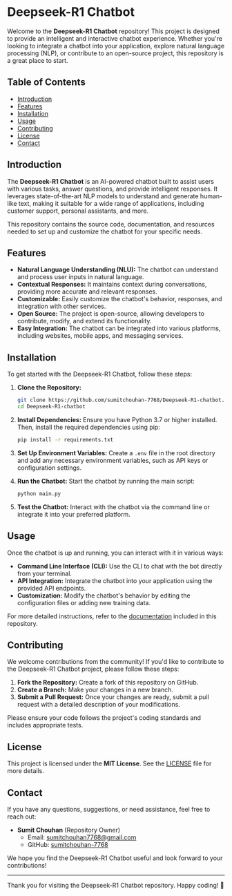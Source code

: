 # Deepseek-R1 Chatbot

Welcome to the **Deepseek-R1 Chatbot** repository! This project is designed to provide an intelligent and interactive chatbot experience. Whether you're looking to integrate a chatbot into your application, explore natural language processing (NLP), or contribute to an open-source project, this repository is a great place to start.

## Table of Contents

- [Introduction](#introduction)
- [Features](#features)
- [Installation](#installation)
- [Usage](#usage)
- [Contributing](#contributing)
- [License](#license)
- [Contact](#contact)

## Introduction

The **Deepseek-R1 Chatbot** is an AI-powered chatbot built to assist users with various tasks, answer questions, and provide intelligent responses. It leverages state-of-the-art NLP models to understand and generate human-like text, making it suitable for a wide range of applications, including customer support, personal assistants, and more.

This repository contains the source code, documentation, and resources needed to set up and customize the chatbot for your specific needs.

## Features

- **Natural Language Understanding (NLU):** The chatbot can understand and process user inputs in natural language.
- **Contextual Responses:** It maintains context during conversations, providing more accurate and relevant responses.
- **Customizable:** Easily customize the chatbot's behavior, responses, and integration with other services.
- **Open Source:** The project is open-source, allowing developers to contribute, modify, and extend its functionality.
- **Easy Integration:** The chatbot can be integrated into various platforms, including websites, mobile apps, and messaging services.

## Installation

To get started with the Deepseek-R1 Chatbot, follow these steps:

1. **Clone the Repository:**
   ```bash
   git clone https://github.com/sumitchouhan-7768/Deepseek-R1-chatbot.git
   cd Deepseek-R1-chatbot
   ```

2. **Install Dependencies:**
   Ensure you have Python 3.7 or higher installed. Then, install the required dependencies using pip:
   ```bash
   pip install -r requirements.txt
   ```

3. **Set Up Environment Variables:**
   Create a `.env` file in the root directory and add any necessary environment variables, such as API keys or configuration settings.

4. **Run the Chatbot:**
   Start the chatbot by running the main script:
   ```bash
   python main.py
   ```

5. **Test the Chatbot:**
   Interact with the chatbot via the command line or integrate it into your preferred platform.

## Usage

Once the chatbot is up and running, you can interact with it in various ways:

- **Command Line Interface (CLI):** Use the CLI to chat with the bot directly from your terminal.
- **API Integration:** Integrate the chatbot into your application using the provided API endpoints.
- **Customization:** Modify the chatbot's behavior by editing the configuration files or adding new training data.

For more detailed instructions, refer to the [documentation](docs/) included in this repository.

## Contributing

We welcome contributions from the community! If you'd like to contribute to the Deepseek-R1 Chatbot project, please follow these steps:

1. **Fork the Repository:** Create a fork of this repository on GitHub.
2. **Create a Branch:** Make your changes in a new branch.
3. **Submit a Pull Request:** Once your changes are ready, submit a pull request with a detailed description of your modifications.

Please ensure your code follows the project's coding standards and includes appropriate tests.

## License

This project is licensed under the **MIT License**. See the [LICENSE](LICENSE) file for more details.

## Contact

If you have any questions, suggestions, or need assistance, feel free to reach out:

- **Sumit Chouhan** (Repository Owner)
  - Email: [sumitchouhan7768@gmail.com](mailto:sumitchouhan7768@gmail.com)
  - GitHub: [sumitchouhan-7768](https://github.com/sumitchouhan-7768)

We hope you find the Deepseek-R1 Chatbot useful and look forward to your contributions!

---

Thank you for visiting the Deepseek-R1 Chatbot repository. Happy coding! 🚀
